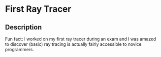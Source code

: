 # First Ray Tracer

## Description

Fun fact: I worked on my first ray tracer during an exam and I was amazed to discover (basic) ray tracing is actually fairly accessible to novice programmers.